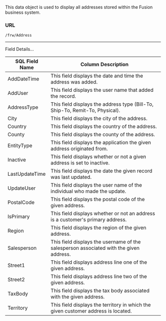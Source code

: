 This data object is used to display all addresses stored within the Fusion business system.

 
### URL
```
/frw/Address
```

 <hr>
Field Details...

| **SQL Field Name** | **Column Description**                                                                 |
|---|---|
| AddDateTime        | This field displays the date and time the address was added.                           |
| AddUser            | This field displays the user name that added the record.                               |
| AddressType        | This field displays the address type (Bill-To, Ship-To, Remit-To, Physical).           |
| City               | This field displays the city of the address.                                           |
| Country            | This field displays the country of the address.                                        |
| County             | This field displays the county of the address.                                         |
| EntityType         | This field displays the application the given address originated from.                 |
| Inactive           | This field displays whether or not a given address is set to inactive.                 |
| LastUpdateTime     | This field displays the date the given record was last updated.                        |
| UpdateUser         | This field displays the user name of the individual who made the update.               |
| PostalCode         | This field displays the postal code of the given address.                              |
| IsPrimary          | This field displays whether or not an address is a customer's primary address.         |
| Region             | This field displays the region of the given address.                                   |
| Salesperson        | This field displays the username of the salesperson associated with the given address. |
| Street1            | This field displays address line one of the given address.                             |
| Street2            | This field displays address line two of the given address.                             |
| TaxBody            | This field displays the tax body associated with the given address.                    |
| Territory          | This field displays the territory in which the given customer address is located.      |